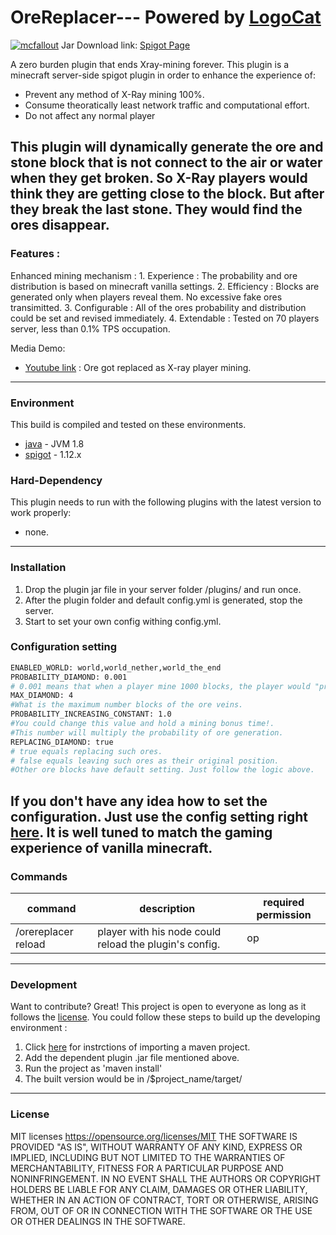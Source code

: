 # OreReplacer--- Powered by [LogoCat](https://mcuuid.net/?q=logocat) 
[![mcfallout](https://i.imgur.com/o6S7V07.png)](https://mcfallout.net)
Jar Download link: [Spigot Page](https://www.spigotmc.org/resources/orereplacer.22158/)

A zero burden plugin that ends Xray-mining forever. This plugin is a minecraft server-side spigot plugin in order to enhance the experience of:
  - Prevent any method of X-Ray mining 100%.
  - Consume theoratically least network traffic and computational effort.
  - Do not affect any normal player
 
This plugin will dynamically generate the ore and stone block that is not connect to the air or water when they get broken. 
So X-Ray players would think they are getting close to the block. But after they break the last stone. They would find the ores disappear.
---------

  ### Features : 
  Enhanced mining mechanism : 
    1. Experience : The probability and ore distribution is based on minecraft vanilla settings.
    2. Efficiency : Blocks are generated only when players reveal them. No excessive fake ores transimitted. 
    3. Configurable : All of the ores probability and distribution could be set and revised immediately.
    4. Extendable : Tested on 70 players server, less than 0.1% TPS occupation.

Media Demo:
  - [Youtube link](https://www.youtube.com/watch?v=9WqhJXAGvYQ) : Ore got replaced as X-ray player mining.

----
### Environment 
This build is compiled and tested on these environments.
* [java] - JVM 1.8
* [spigot] - 1.12.x

### Hard-Dependency
This plugin needs to run with the following plugins with the latest version to work properly:
* none.
----
### Installation
1. Drop the plugin jar file in your server folder /plugins/ and run once.
2. After the plugin folder and default config.yml is generated, stop the server.
3. Start to set your own config withing config.yml.

### Configuration setting
```sh
ENABLED_WORLD: world,world_nether,world_the_end
PROBABILITY_DIAMOND: 0.001
# 0.001 means that when a player mine 1000 blocks, the player would "probably" get 1 diamond. (Expected value.)
MAX_DIAMOND: 4
#What is the maximum number blocks of the ore veins.
PROBABILITY_INCREASING_CONSTANT: 1.0
#You could change this value and hold a mining bonus time!.
#This number will multiply the probability of ore generation.
REPLACING_DIAMOND: true
# true equals replacing such ores.
# false equals leaving such ores as their original position.
#Other ore blocks have default setting. Just follow the logic above.
```
If you don't have any idea how to set the configuration.
Just use the config setting right [here](https://pastebin.com/5xqJGhXn). It is well tuned to match the gaming experience of vanilla minecraft. 
----
### Commands
| command |description| required permission |
| ------ | ------ |---|
| /orereplacer reload | player with his node could reload the plugin's config. | op |

----
### Development

Want to contribute? Great!
This project is open to everyone as long as it follows the [license]. You could follow these steps to build up the developing environment : 
1. Click [here](https://stackoverflow.com/questions/2061094/importing-maven-project-into-eclipse) for instrctions of importing a maven project.
2. Add the dependent plugin .jar file mentioned above. 
3. Run the project as 'maven install'
4. The built version would be in /$project_name/target/


----
### License

MIT licenses https://opensource.org/licenses/MIT
THE SOFTWARE IS PROVIDED "AS IS", WITHOUT WARRANTY OF ANY KIND, EXPRESS OR IMPLIED, INCLUDING BUT NOT LIMITED TO THE WARRANTIES OF MERCHANTABILITY, FITNESS FOR A PARTICULAR PURPOSE AND NONINFRINGEMENT. IN NO EVENT SHALL THE AUTHORS OR COPYRIGHT HOLDERS BE LIABLE FOR ANY CLAIM, DAMAGES OR OTHER LIABILITY, WHETHER IN AN ACTION OF CONTRACT, TORT OR OTHERWISE, ARISING FROM, OUT OF OR IN CONNECTION WITH THE SOFTWARE OR THE USE OR OTHER DEALINGS IN THE SOFTWARE.

[//]: # (These are reference links used in the body of this note and get stripped out when the markdown processor does its job. There is no need to format nicely because it shouldn't be seen. Thanks SO - http://stackoverflow.com/questions/4823468/store-comments-in-markdown-syntax)

   [item]: <https://www.csie.ntu.edu.tw/~b98902055/items/>

   [vault]: <https://www.spigotmc.org/resources/vault.41918/>
   [multiverse-core]: <https://www.spigotmc.org/resources/multiverse-core.390/>
   [faction]: <https://www.spigotmc.org/resources/factions.1900/>
   [griefprevention]: <https://www.spigotmc.org/resources/griefprevention.1884/>
   [worldedit]: <https://dev.bukkit.org/projects/worldedit/files/2460562>
   [placeholderapi]: <https://www.spigotmc.org/resources/placeholderapi.6245/>
   [titlemanager]: <https://www.spigotmc.org/resources/titlemanager.1049/>
   [spigot]: <https://spigotmc.org>
   [java]: <https://java.com/zh_TW/>
   [license]: <https://opensource.org/licenses/MIT>

